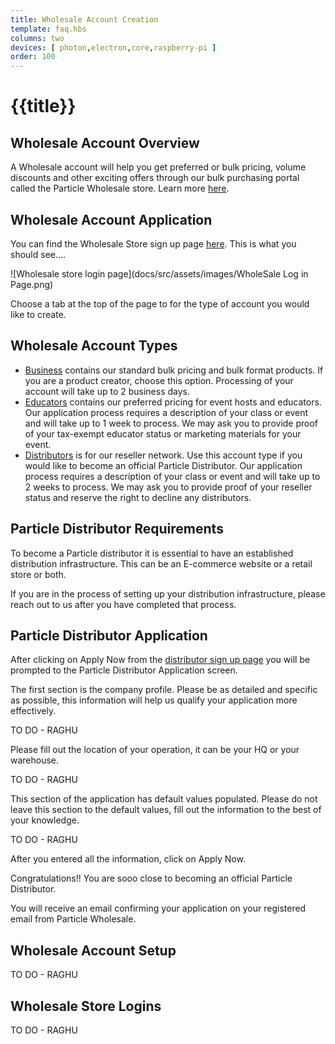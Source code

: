 ```yaml
---
title: Wholesale Account Creation
template: faq.hbs
columns: two
devices: [ photon,electron,core,raspberry-pi ]
order: 100
---
```


# {{title}}

## Wholesale Account Overview

A Wholesale account will help you get preferred or bulk pricing, volume discounts and other exciting offers through our bulk purchasing portal called the Particle Wholesale store. Learn more [here](https://wholesale.particle.io).


## Wholesale Account Application

You can find the Wholesale Store sign up page [here](http://www-wholesale.particle.io/wholesale-b2b).
This is what you should see....

![Wholesale store login page](docs/src/assets/images/WholeSale Log in Page.png)

Choose a tab at the top of the page to for the type of account you would like to create. 

## Wholesale Account Types

 - [Business](http://www-wholesale.particle.io/wholesale-b2b) contains our standard bulk pricing and bulk format products. If you are a product creator, choose this option. Processing of your account will take up to 2 business days. 
 - [Educators](http://www-wholesale.particle.io/wholesale-educators) contains our preferred pricing for event hosts and educators. Our application process requires a description of your class or event and will take up to 1 week to process. We may ask you to provide proof of your tax-exempt educator status or marketing materials for your event. 
 - [Distributors](http://www-wholesale.particle.io/wholesale-distributors) is for our reseller network. Use this account type if you would like to become an official Particle Distributor. Our application process requires a description of your class or event and will take up to 2 weeks to process. We may ask you to provide proof of your reseller status and reserve the right to decline any distributors. 

## Particle Distributor Requirements
To become a Particle distributor it is essential to have an established distribution infrastructure. This can be an E-commerce website or a retail store or both. 

If you are in the process of setting up your distribution infrastructure, please reach out to us after you have completed that process.

## Particle Distributor Application

After clicking on Apply Now from the [distributor sign up page](http://www-wholesale.particle.io/wholesale-distributors) you will be prompted to the Particle Distributor Application screen.

The first section is the company profile. Please be as detailed and specific as possible, this information will help us qualify your application more effectively. 

TO DO - RAGHU

Please fill out the location of your operation, it can be your HQ or your warehouse. 

TO DO - RAGHU

This section of the application has default values populated. Please do not leave this section to the default values, fill out the information to the best of your knowledge.

TO DO - RAGHU

After you entered all the information, click on Apply Now.

Congratulations!! You are sooo close to becoming an official Particle Distributor.

You will receive an email confirming your application on your registered email from Particle Wholesale.

## Wholesale Account Setup
TO DO - RAGHU

## Wholesale Store Logins
TO DO - RAGHU
